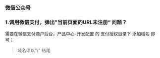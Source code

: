 ### 微信公众号

### 1.调用微信支付，弹出”当前页面的URL未注册“ 问题？

需要在微信支付商户后台，产品中心-开发配置 的 支付授权目录下  添加域名 即可；

> 域名须以"/" 结尾

